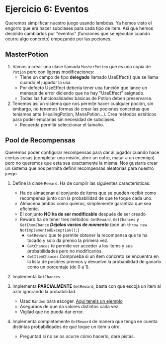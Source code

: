 # Ejercicio 6: Eventos

Queremos simplificar nuestro juego usando lambdas. Ya hemos visto el engorro que era hacer subclases para cada tipo de item. Así que hemos decidido cambiarlos por "eventos" (funciones que se ejecutan cuando ocurre algo concreto) empezando por las pociones.

## MasterPotion

1. Vamos a crear una clase llamada `MasterPotion` que es una copia de `Potion` pero con ligeras modificaciones:
   - Tiene un campo de tipo **delegado** llamado UseEffect() que se llama cuando el jugador la usa.
   - Por defecto UseEffect debería tener una función que lance un mensaje de error diciendo que no hay "UseEffect" asignado.
   - Todas las funcionalidades básicas de Potion deben preservarse.
2. Tenemos así un sistema que nos permite hacer cualquier poción, sin embargo, no tenemos formas de crear las pociones concretas que teníamos ante (HealingPotion, ManaPotion...). Crea métodos estáticos para poder emularlas sin necesidad de subclases.
   - Recuerda permitir seleccionar el tamaño.


## Pool de Recompensas

Queremos poder configurar recompensas para dar al jugador cuando hace ciertas cosas (completar una misión, abrir un cofre, matar a un enemigo) pero no queremos que esta sea exactamente la misma. Nos gustaría crear un sistema que nos permita definir recompensas aleatorias para nuestro juego.

1. Define la clase `Reward`. Ha de cumplir las siguientes características:
   - Ha de almacenar el conjunto de items que se pueden recibir como recompensa junto con la probabilidad de que te toque cada uno.
   - Almacena ambos como quieras, simplemente garantiza que sea eficiente.
   - El conjunto **NO ha de ser modificable** después de ser creado
   - Reward ha de tener tres métodos: `GetReward`, `GetChances` y `GetItemChance` ***Déjalos vacíos de momento*** (pon un `throw new NotImplementedException();`)
     - `GetReward` que te permite obtener la recompensa que te ha tocado y solo da premio la primera vez.
     - `GetChances` te permite ver acceder a los items y sus probabilidades pero no modificarlos. 
     - `GetItemChances` Comprueba si un item concreto se encuentra en la lista de posibles premios y devuelve la probabilidad de ganarlo como un porcentaje (de 0 a 1).

2. Implementa `GetChances`.

3. Implementa **PARCIALMENTE** `GetReward`, basta con que escoja un item al azar ignorando la probabilidad.
   - Usad `Random` para escoger. [Aquí teneis un ejemplo](https://daniccardenas.com/crear-numeros-aleatorios-con-c-sharp/)
   - Aseguraos de que da valores distintos cada vez.
   - Vigilad que no pueda dar error.

4. Implementa completamente `GetReward` de manera que tenga en cuenta distintas probabilidades de que toque un item u otro.
   - Preguntad si no se os ocurre cómo hacerlo, daré pistas.

